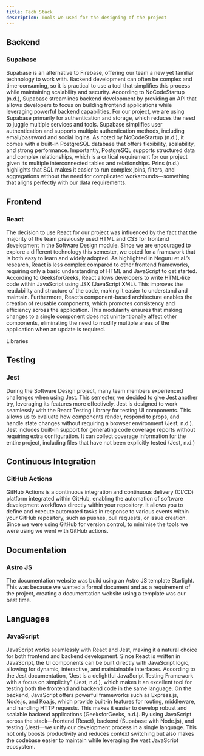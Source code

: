 ```yaml
---
title: Tech Stack
description: Tools we used for the designing of the project
---
```


## Backend

### Supabase
Supabase is an alternative to Firebase, offering our team a new yet familiar technology to work with. Backend development can often be complex and time-consuming, so it is practical to use a tool that simplifies this process while maintaining scalability and security. According to NoCodeStartup (n.d.), Supabase streamlines backend development by providing an API that allows developers to focus on building frontend applications while leveraging powerful backend capabilities.
For our project, we are using Supabase primarily for authentication and storage, which reduces the need to juggle multiple services and tools. Supabase simplifies user authentication and supports multiple authentication methods, including email/password and social logins. As noted by NoCodeStartup (n.d.), it comes with a built-in PostgreSQL database that offers flexibility, scalability, and strong performance.
Importantly, PostgreSQL supports structured data and complex relationships, which is a critical requirement for our project given its multiple interconnected tables and relationships. Prins (n.d.) highlights that SQL makes it easier to run complex joins, filters, and aggregations without the need for complicated workarounds—something that aligns perfectly with our data requirements.

## Frontend

### React
The decision to use React for our project was influenced by the fact that the majority of the team previously used HTML and CSS for frontend development in the Software Design module. Since we are encouraged to explore a different technology this semester, we opted for a framework that is both easy to learn and widely adopted. As highlighted in Neguru et al.’s research, React is less complex compared to other frontend frameworks, requiring only a basic understanding of HTML and JavaScript to get started.
According to GeeksforGeeks, React allows developers to write HTML-like code within JavaScript using JSX (JavaScript XML). This improves the readability and structure of the code, making it easier to understand and maintain. Furthermore, React’s component-based architecture enables the creation of reusable components, which promotes consistency and efficiency across the application. This modularity ensures that making changes to a single component does not unintentionally affect other components, eliminating the need to modify multiple areas of the application when an update is required.

Libraries

## Testing

### Jest
During the Software Design project, many team members experienced challenges when using Jest. This semester, we decided to give Jest another try, leveraging its features more effectively. Jest is designed to work seamlessly with the React Testing Library for testing UI components. This allows us to evaluate how components render, respond to props, and handle state changes without requiring a browser environment (Jest, n.d.).
Jest includes built-in support for generating code coverage reports without requiring extra configuration. It can collect coverage information for the entire project, including files that have not been explicitly tested (Jest, n.d.)

## Continuous Integration

### GitHub Actions
GitHub Actions is a continuous integration and continuous delivery (CI/CD) platform integrated within GitHub, enabling the automation of software development workflows directly within your repository. It allows you to define and execute automated tasks in response to various events within your GitHub repository, such as pushes, pull requests, or issue creation. Since we were using GitHub for version control, to minimise the tools we were using we went with GitHub actions.

## Documentation

### Astro JS
The documentation website was build using an Astro JS template Starlight. This was because we wanted a formal document and as a requirement of the project, creating a documentation website using a template was our best time.

## Languages

### JavaScript
JavaScript works seamlessly with React and Jest, making it a natural choice for both frontend and backend development. Since React is written in JavaScript, the UI components can be built directly with JavaScript logic, allowing for dynamic, interactive, and maintainable interfaces.
According to the Jest documentation, “Jest is a delightful JavaScript Testing Framework with a focus on simplicity” (Jest, n.d.), which makes it an excellent tool for testing both the frontend and backend code in the same language.
On the backend, JavaScript offers powerful frameworks such as Express.js, Node.js, and Koa.js, which provide built-in features for routing, middleware, and handling HTTP requests. This makes it easier to develop robust and scalable backend applications (GeeksforGeeks, n.d.).
By using JavaScript across the stack—frontend (React), backend (Supabase with Node.js), and testing (Jest)—we unify our development process in a single language. This not only boosts productivity and reduces context switching but also makes the codebase easier to maintain while leveraging the vast JavaScript ecosystem.

